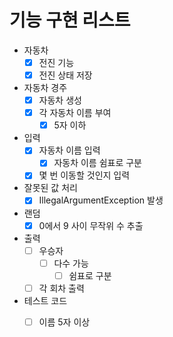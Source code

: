 # 기능 구현 리스트
+ 자동차
  + [x] 전진 기능
  + [x] 전진 상태 저장
+ 자동차 경주
  + [x] 자동차 생성
  + [x] 각 자동차 이름 부여
    + [x] 5자 이하
+ 입력
  + [x] 자동차 이름 입력
    + [x] 자동차 이름 쉼표로 구분
  + [x] 몇 번 이동할 것인지 입력
+ 잘못된 값 처리
  + [x] IllegalArgumentException 발생
+ 랜덤
  + [x] 0에서 9 사이 무작위 수 추출
+ 출력
  + [ ] 우승자 
    + [ ] 다수 가능
      + [ ] 쉼표로 구분
  + [ ] 각 회차 출력
+ 테스트 코드
  + [ ] 이름 5자 이상


